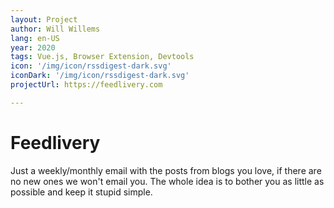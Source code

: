 ```yaml
---
layout: Project
author: Will Willems
lang: en-US
year: 2020
tags: Vue.js, Browser Extension, Devtools
icon: '/img/icon/rssdigest-dark.svg'
iconDark: '/img/icon/rssdigest-dark.svg'
projectUrl: https://feedlivery.com

---
```


# Feedlivery

Just a weekly/monthly email with the posts from blogs you love, if there are no new ones we won't email you. The whole idea is to bother you as little as possible and keep it stupid simple.